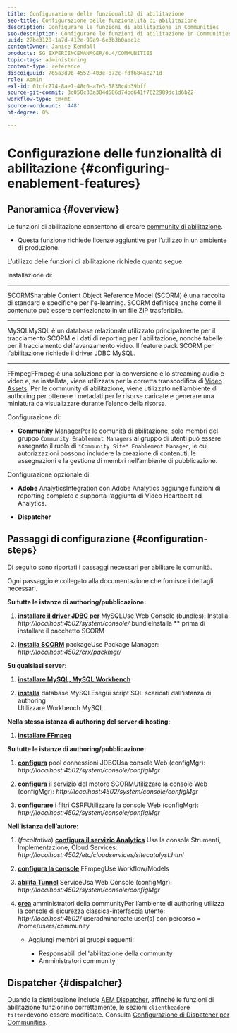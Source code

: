 ```yaml
---
title: Configurazione delle funzionalità di abilitazione
seo-title: Configurazione delle funzionalità di abilitazione
description: Configurare le funzioni di abilitazione in Communities
seo-description: Configurare le funzioni di abilitazione in Communities
uuid: 27be3128-1a7d-412e-99a9-6e3b3b0aec1c
contentOwner: Janice Kendall
products: SG_EXPERIENCEMANAGER/6.4/COMMUNITIES
topic-tags: administering
content-type: reference
discoiquuid: 765a3d9b-4552-403e-872c-fdf684ac271d
role: Admin
exl-id: 01cfc774-8ae1-48c0-a7e3-5836c4b39bff
source-git-commit: 3c050c33a384d586d74bd641f7622989dc1d6b22
workflow-type: tm+mt
source-wordcount: '448'
ht-degree: 0%

---
```


# Configurazione delle funzionalità di abilitazione {#configuring-enablement-features}

## Panoramica {#overview}

Le funzioni di abilitazione consentono di creare [community di abilitazione](overview.md#enablement-community).

* Questa funzione richiede licenze aggiuntive per l’utilizzo in un ambiente di produzione.

L’utilizzo delle funzioni di abilitazione richiede quanto segue:

Installazione di:

* ****
SCORMSharable Content Object Reference Model (SCORM) è una raccolta di standard e specifiche per l&#39;e-learning. SCORM definisce anche come il contenuto può essere confezionato in un file ZIP trasferibile.

* ****
MySQLMySQL è un database relazionale utilizzato principalmente per il tracciamento SCORM e i dati di reporting per l&#39;abilitazione, nonché tabelle per il tracciamento dell&#39;avanzamento video. Il feature pack SCORM per l&#39;abilitazione richiede il driver JDBC MySQL.

* ****
FFmpegFFmpeg è una soluzione per la conversione e lo streaming audio e video e, se installata, viene utilizzata per la corretta transcodifica di  [Video Assets](../../help/sites-authoring/default-components-foundation.md#video). Per le community di abilitazione, viene utilizzato nell’ambiente di authoring per ottenere i metadati per le risorse caricate e generare una miniatura da visualizzare durante l’elenco della risorsa.

Configurazione di:

* **Community**
ManagerPer le comunità di abilitazione, solo membri del gruppo 
`Community Enablement Managers` al gruppo di utenti può essere assegnato il ruolo di  `*Community Site* Enablement Manager`, le cui autorizzazioni possono includere la creazione di contenuti, le assegnazioni e la gestione di membri nell’ambiente di pubblicazione.

Configurazione opzionale di:

* **Adobe**
AnalyticsIntegration con Adobe Analytics aggiunge funzioni di reporting complete e supporta l’aggiunta di Video Heartbeat ad Analytics.

* **Dispatcher**

## Passaggi di configurazione {#configuration-steps}

Di seguito sono riportati i passaggi necessari per abilitare le comunità.

Ogni passaggio è collegato alla documentazione che fornisce i dettagli necessari.

**Su tutte le istanze di authoring/pubblicazione:**

1. **[installare il driver JDBC per](deploy-communities.md#jdbc-driver-for-mysql)**
MySQLUse Web Console (bundles): Installa  *http://localhost:4502/system/console/*
bundleInstalla  ** prima di installare il pacchetto SCORM

1. **[installa SCORM](deploy-communities.md#scorm-package)**
packageUse Package Manager: 
*http://localhost:4502/crx/packmgr/*

**Su qualsiasi server:**

1. **[installare MySQL, MySQL Workbench](mysql.md)**

1. **[installa](mysql.md#database-setup)**
database MySQLEsegui script SQL scaricati dall&#39;istanza di authoring
\
   Utilizzare Workbench MySQL

**Nella stessa istanza di authoring del server di hosting:**

1. **[installare FFmpeg](ffmpeg.md)**

**Su tutte le istanze di authoring/pubblicazione:**

1. **[configura](mysql.md#configure-jdbc-connections)**
pool connessioni JDBCUsa console Web (configMgr): 
*http://localhost:4502/system/console/configMgr*

1. **[configura il](mysql.md#aem-communities-scormengine-service)**
servizio del motore SCORMUtilizzare la console Web (configMgr): 
*http://localhost:4502/system/console/configMgr*

1. **[configurare](mysql.md#adobe-granite-csrf-filter)**
i filtri CSRFUtilizzare la console Web (configMgr): 
*http://localhost:4502/system/console/configMgr*

**Nell’istanza dell’autore:**

1. (*facoltativo*) **[configura il servizio Analytics](analytics.md)**
Usa la console Strumenti, Implementazione, Cloud Services: 
*http://localhost:4502/etc/cloudservices/sitecatalyst.html*

1. **[configura la console](ffmpeg.md#configure-ffmpeg-transcoding-service)**
FFmpegUse Workflow/Models

1. **[abilita Tunnel](deploy-communities.md#tunnel-service-on-author)**
ServiceUsa Web Console (configMgr): 
*http://localhost:4502/system/console/configMgr*

1. **[crea](users.md#creating-community-members)** amministratori della communityPer l’ambiente di authoring utilizza la console di sicurezza classica-interfaccia utente:  *http://localhost:4502/*
useradmincreate user(s) con percorso = /home/users/community

   * Aggiungi membri ai gruppi seguenti:

      * Responsabili dell&#39;abilitazione della community
      * Amministratori community

## Dispatcher {#dispatcher}

Quando la distribuzione include [AEM Dispatcher](https://helpx.adobe.com/experience-manager/dispatcher/using/dispatcher.html), affinché le funzioni di abilitazione funzionino correttamente, le sezioni `clientheader`e `filter`devono essere modificate. Consulta [Configurazione di Dispatcher per Communities](dispatcher.md#enablement).
